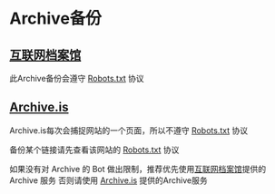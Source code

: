 # Archive备份

## [互联网档案馆](https://zh.wikipedia.org/zh-cn/互联网档案馆)

此Archive备份会遵守 [Robots.txt](https://zh.wikipedia.org/zh-cn/Robots.txt) 协议

## [Archive.is](https://zh.wikipedia.org/zh-cn/Archive.is)

Archive.is每次会捕捉网站的一个页面，所以不遵守 [Robots.txt](https://zh.wikipedia.org/zh-cn/Robots.txt) 协议

备份某个链接请先查看该网站的 [Robots.txt](https://zh.wikipedia.org/zh-cn/Robots.txt) 协议

如果没有对 Archive 的 Bot 做出限制，推荐优先使用[互联网档案馆](https://web.archive.org/)提供的 Archive 服务
否则请使用 [Archive.is](https://archive.ph/) 提供的Archive服务